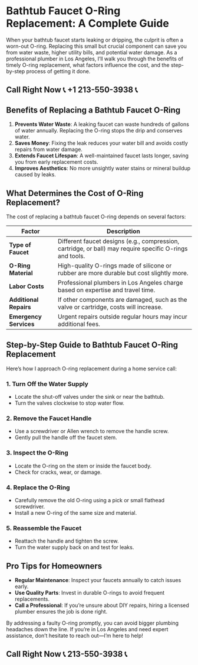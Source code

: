 # Bathtub Faucet O-Ring Replacement: A Complete Guide  

When your bathtub faucet starts leaking or dripping, the culprit is often a worn-out O-ring. Replacing this small but crucial component can save you from water waste, higher utility bills, and potential water damage. As a professional plumber in Los Angeles, I’ll walk you through the benefits of timely O-ring replacement, what factors influence the cost, and the step-by-step process of getting it done.  

## Call Right Now 📞 +1 213-550-3938 📞

## Benefits of Replacing a Bathtub Faucet O-Ring  

1. **Prevents Water Waste**: A leaking faucet can waste hundreds of gallons of water annually. Replacing the O-ring stops the drip and conserves water.  
2. **Saves Money**: Fixing the leak reduces your water bill and avoids costly repairs from water damage.  
3. **Extends Faucet Lifespan**: A well-maintained faucet lasts longer, saving you from early replacement costs.  
4. **Improves Aesthetics**: No more unsightly water stains or mineral buildup caused by leaks.  

## What Determines the Cost of O-Ring Replacement?  

The cost of replacing a bathtub faucet O-ring depends on several factors:  

| **Factor**                 | **Description**                                                                 |  
|-----------------------------|-------------------------------------------------------------------------------|  
| **Type of Faucet**          | Different faucet designs (e.g., compression, cartridge, or ball) may require specific O-rings and tools. |  
| **O-Ring Material**         | High-quality O-rings made of silicone or rubber are more durable but cost slightly more. |  
| **Labor Costs**             | Professional plumbers in Los Angeles charge based on expertise and travel time. |  
| **Additional Repairs**      | If other components are damaged, such as the valve or cartridge, costs will increase. |  
| **Emergency Services**     | Urgent repairs outside regular hours may incur additional fees.              |  

## Step-by-Step Guide to Bathtub Faucet O-Ring Replacement  

Here’s how I approach O-ring replacement during a home service call:  

### 1. Turn Off the Water Supply  
- Locate the shut-off valves under the sink or near the bathtub.  
- Turn the valves clockwise to stop water flow.  

### 2. Remove the Faucet Handle  
- Use a screwdriver or Allen wrench to remove the handle screw.  
- Gently pull the handle off the faucet stem.  

### 3. Inspect the O-Ring  
- Locate the O-ring on the stem or inside the faucet body.  
- Check for cracks, wear, or damage.  

### 4. Replace the O-Ring  
- Carefully remove the old O-ring using a pick or small flathead screwdriver.  
- Install a new O-ring of the same size and material.  

### 5. Reassemble the Faucet  
- Reattach the handle and tighten the screw.  
- Turn the water supply back on and test for leaks.  

## Pro Tips for Homeowners  

- **Regular Maintenance**: Inspect your faucets annually to catch issues early.  
- **Use Quality Parts**: Invest in durable O-rings to avoid frequent replacements.  
- **Call a Professional**: If you’re unsure about DIY repairs, hiring a licensed plumber ensures the job is done right.  

By addressing a faulty O-ring promptly, you can avoid bigger plumbing headaches down the line. If you’re in Los Angeles and need expert assistance, don’t hesitate to reach out—I’m here to help!
## Call Right Now 📞 213-550-3938 📞